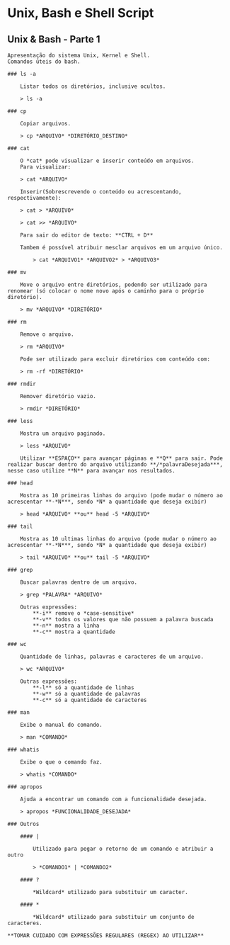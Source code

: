 # Unix, Bash e Shell Script

## Unix & Bash - Parte 1

    Apresentação do sistema Unix, Kernel e Shell.
    Comandos úteis do bash.

    ### ls -a

        Listar todos os diretórios, inclusive ocultos.

        > ls -a

    ### cp

        Copiar arquivos.

        > cp *ARQUIVO* *DIRETÓRIO_DESTINO*

    ### cat

        O *cat* pode visualizar e inserir conteúdo em arquivos.
        Para visualizar:

        > cat *ARQUIVO*

        Inserir(Sobrescrevendo o conteúdo ou acrescentando, respectivamente):

        > cat > *ARQUIVO* 

        > cat >> *ARQUIVO*

        Para sair do editor de texto: **CTRL + D**

        Tambem é possível atribuir mesclar arquivos em um arquivo único.

            > cat *ARQUIVO1* *ARQUIVO2* > *ARQUIVO3*

    ### mv

        Move o arquivo entre diretórios, podendo ser utilizado para renomear (só colocar o nome novo após o caminho para o próprio diretório).

        > mv *ARQUIVO* *DIRETÓRIO*

    ### rm

        Remove o arquivo.

        > rm *ARQUIVO*

        Pode ser utilizado para excluir diretórios com conteúdo com:

        > rm -rf *DIRETÓRIO*

    ### rmdir

        Remover diretório vazio.

        > rmdir *DIRETÓRIO*

    ### less

        Mostra um arquivo paginado.

        > less *ARQUIVO*

        Utilizar **ESPAÇO** para avançar páginas e **Q** para sair. Pode realizar buscar dentro do arquivo utilizando **/*palavraDesejada***, nesse caso utilize **N** para avançar nos resultados.

    ### head

        Mostra as 10 primeiras linhas do arquivo (pode mudar o número ao acrescentar **-*N***, sendo *N* a quantidade que deseja exibir)

        > head *ARQUIVO* **ou** head -5 *ARQUIVO*

    ### tail

        Mostra as 10 ultimas linhas do arquivo (pode mudar o número ao acrescentar **-*N***, sendo *N* a quantidade que deseja exibir)

        > tail *ARQUIVO* **ou** tail -5 *ARQUIVO*

    ### grep

        Buscar palavras dentro de um arquivo.

        > grep *PALAVRA* *ARQUIVO*

        Outras expressões:
            **-i** remove o *case-sensitive*
            **-v** todos os valores que não possuem a palavra buscada
            **-n** mostra a linha
            **-c** mostra a quantidade

    ### wc

        Quantidade de linhas, palavras e caracteres de um arquivo.

        > wc *ARQUIVO*

        Outras expressões:
            **-l** só a quantidade de linhas
            **-w** só a quantidade de palavras
            **-c** só a quantidade de caracteres

    ### man

        Exibe o manual do comando.

        > man *COMANDO*

    ### whatis

        Exibe o que o comando faz.

        > whatis *COMANDO*

    ### apropos

        Ajuda a encontrar um comando com a funcionalidade desejada.

        > apropos *FUNCIONALIDADE_DESEJADA*

    ### Outros

        #### |

            Utilizado para pegar o retorno de um comando e atribuir a outro

            > *COMANDO1* | *COMANDO2*

        #### ?

            *Wildcard* utilizado para substituir um caracter.

        #### *

            *Wildcard* utilizado para substituir um conjunto de caracteres.

    **TOMAR CUIDADO COM EXPRESSÕES REGULARES (REGEX) AO UTILIZAR**
